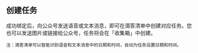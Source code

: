 ## 创建任务

成功绑定后，向公众号发送语音或文本消息，即可在滴答清单中创建对应任务。您也可以发送图片或链接给公众号，任务将会在「收集箱」中创建。

`注：滴答清单可以智能识别语音和文本消息中的日期和时间，自动为任务设置日期和时间。`



